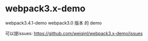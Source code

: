 # webpack3.x-demo
webpack3.4.1-demo
webpack3.0 版本 的 demo


可以提issues:
https://github.com/weiqinl/webpack3.x-demo/issues